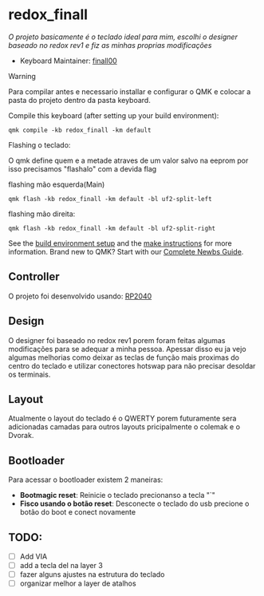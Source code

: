 # redox_finall



*O projeto basicamente é o teclado ideal para mim, escolhi o designer baseado no redox rev1 e fiz as minhas proprias modificações*

* Keyboard Maintainer: [finall00](https://github.com/finall00)

> [!warning]
>Para compilar antes e necessario installar e configurar o QMK e colocar a pasta do projeto dentro da pasta keyboard.

Compile this keyboard (after setting up your build environment):

    qmk compile -kb redox_finall -km default

Flashing o teclado:

O qmk define quem e a metade atraves de um valor salvo na eeprom por isso precisamos "flashalo" com a devida flag

flashing mão esquerda(Main) 

    qmk flash -kb redox_finall -km default -bl uf2-split-left 

flashing mão direita:
    
    qmk flash -kb redox_finall -km default -bl uf2-split-right




See the [build environment setup](https://docs.qmk.fm/#/getting_started_build_tools) and the [make instructions](https://docs.qmk.fm/#/getting_started_make_guide) for more information. Brand new to QMK? Start with our [Complete Newbs Guide](https://docs.qmk.fm/#/newbs).

## Controller 

O projeto foi desenvolvido usando: [RP2040](https://docs.qmk.fm/platformdev_rp2040)

## Design 

O designer foi baseado no redox rev1 porem foram feitas algumas modificações para se adequar a minha pessoa. Apessar disso eu ja vejo algumas melhorias como deixar as teclas de função mais proximas do centro do teclado e utilizar conectores hotswap para não precisar desoldar os terminais.

## Layout

Atualmente o layout do teclado é o QWERTY porem futuramente sera adicionadas camadas para outros layouts pricipalmente o colemak e o Dvorak.

## Bootloader

Para acessar o bootloader existem 2 maneiras:

* **Bootmagic reset**: Reinicie o teclado precionanso a tecla "`"
* **Fisco usando o botão reset**: Desconecte o teclado do usb precione o botão do boot e conect novamente



## TODO:

- [ ] Add VIA
- [ ] add a tecla del na layer 3
- [ ] fazer alguns ajustes na estrutura do teclado
- [ ] organizar melhor a layer de atalhos
